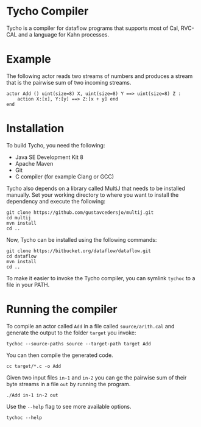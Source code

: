 # Tycho Compiler
Tycho is a compiler for dataflow programs that supports most of Cal, RVC-CAL and a language for Kahn processes.

# Example
The following actor reads two streams of numbers and produces a stream that is the pairwise sum of two incoming streams.
```
actor Add () uint(size=8) X, uint(size=8) Y ==> uint(size=8) Z :
    action X:[x], Y:[y] ==> Z:[x + y] end
end
```

# Installation
To build Tycho, you need the following:

* Java SE Development Kit 8
* Apache Maven
* Git
* C compiler (for example Clang or GCC)

Tycho also depends on a library called MultiJ that needs to be installed manually. Set your working directory to where you want to install the dependency and execute the following:
```
git clone https://github.com/gustavcedersjo/multij.git
cd multij
mvn install
cd ..
```

Now, Tycho can be installed using the following commands:
```
git clone https://bitbucket.org/dataflow/dataflow.git
cd dataflow
mvn install
cd ..
```

To make it easier to invoke the Tycho compiler, you can symlink `tychoc` to a file in your PATH.

# Running the compiler
To compile an actor called `Add` in a file called `source/arith.cal` and generate the output to the folder `target` you invoke:
```
tychoc --source-paths source --target-path target Add
```
You can then compile the generated code.
```
cc target/*.c -o Add
```
Given two input files `in-1` and `in-2` you can ge the pairwise sum of their byte streams in a file `out` by running the program.
```
./Add in-1 in-2 out
```
Use the `--help` flag to see more available options.
```
tychoc --help
```